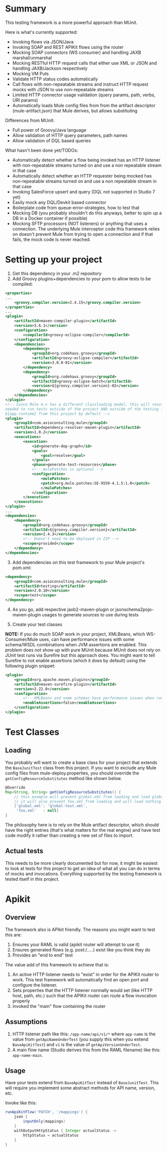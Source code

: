 # Summary

This testing framework is a more powerful approach than MUnit.

Here is what's currently supported:

* Invoking flows via JSON/Java
* Invoking SOAP and REST APIKit flows using the router
* Mocking SOAP connectors (WS consumer) and handling JAXB marshal/unmarshal
* Mocking RESTful HTTP request calls that either use XML or JSON and handling JAXB/Jackson respectively
* Mocking VM Puts
* Validate HTTP status codes automatically
* Call flows with non-repeatable streams and instruct HTTP request mocks with JSON to use non-repeatable streams
* Limited HTTP connector usage validation (query params, path, verbs, URI params)
* Automatically loads Mule config files from from the artifact descriptor (mule-artifact.json) that Mule derives, but allows substituting

Differences from MUnit:
* Full power of Groovy/Java language
* Allow validation of HTTP query parameters, path names
* Allow validation of DQL based queries

What hasn't been done yet/TODOs:

* Automatically detect whether a flow being invoked has an HTTP listener with non-repeatable streams turned on and use a non repeatable stream in that case
* Automatically detect whether an HTTP requester being mocked has non-repeatable streams turned on and use a non repeatable stream in that case
* Invoking SalesForce upsert and query (DQL not supported in Studio 7 yet)
* Easily mock any DQL/Devkit based connector
* Boilerplate code from queue-error-strategies, how to test that
* Mocking DB (you probably shouldn't do this anyways, better to spin up a DB in a Docker container if possible)
* Mocking SFTP processors (NOT listeners) or anything that uses a connection. The underlying Mule interceptor code this framework relies on doesn't prevent Mule from trying to open a connection and if that fails, the mock code is never reached.

# Setting up your project


1. Get this dependency in your .m2 repository
2. Add Groovy plugins+dependencies to your pom to allow tests to be compiled:
```xml
<properties>
...
    <groovy.compiler.version>2.4.15</groovy.compiler.version>
</properties>
...
<plugin>
    <artifactId>maven-compiler-plugin</artifactId>
    <version>3.6.1</version>
    <configuration>
        <compilerId>groovy-eclipse-compiler</compilerId>
    </configuration>
    <dependencies>
        <dependency>
            <groupId>org.codehaus.groovy</groupId>
            <artifactId>groovy-eclipse-compiler</artifactId>
            <version>3.0.0-01</version>
        </dependency>
        <dependency>
            <groupId>org.codehaus.groovy</groupId>
            <artifactId>groovy-eclipse-batch</artifactId>
            <version>${groovy.compiler.version}-02</version>
        </dependency>
    </dependencies>
</plugin>
<!-- Since Mule 4.x has a different classloading model, this will resolve all of the Mule 4 engine dependencies
needed to run tests outside of the project AND outside of the testing framework itself. Will use
${app.runtime} from this project by default -->
<plugin>
    <groupId>com.avioconsulting.mule</groupId>
    <artifactId>dependency-resolver-maven-plugin</artifactId>
    <version>1.0.2</version>
    <executions>
        <execution>
            <id>generate-dep-graph</id>
            <goals>
                <goal>resolve</goal>
            </goals>
            <phase>generate-test-resources</phase>
            <!-- mulePatches is optional -->
            <configuration>
                <mulePatches>
                <patch>org.mule.patches:SE-9559-4.1.5:1.0</patch>
                </mulePatches>
            </configuration>
        </execution>
    </executions>
</plugin>
...
<dependencies>
    <dependency>
        <groupId>org.codehaus.groovy</groupId>
        <artifactId>${groovy.compiler.version}</artifactId>
        <version>2.4.3</version>
        <!-- Doesn't need to be deployed in ZIP -->
        <scope>provided</scope>
    </dependency>
</dependencies>

```
3. Add dependencies on this test framework to your Mule project's pom.xml:
```xml
<dependency>
    <groupId>com.avioconsulting.mule</groupId>
    <artifactId>testing</artifactId>
    <version>2.0.10</version>
    <scope>test</scope>
</dependency>
```
4. As you go, add respective jaxb2-maven-plugin or jsonschema2pojo-maven-plugin usages to generate sources to use during tests
 
5. Create your test classes

**NOTE:** If you do much SOAP work in your project, XMLBeans, which WS-Consumer/Mule uses, can have performance issues with some schema/WSDL combinations when JVM assertions are enabled. This problem does not show up with pure MUnit because MUnit does not rely on JUnit test runs via Surefire but this approach does. You might want to tell Surefire to not enable assertions (which it does by default) using the following plugin snippet:

```xml
<plugin>
    <groupId>org.apache.maven.plugins</groupId>
    <artifactId>maven-surefire-plugin</artifactId>
    <version>2.22.0</version>
    <configuration>
        <!-- XMLBeans and some schemas have performance issues when running tests with assertions enabled -->
        <enableAssertions>false</enableAssertions>
    </configuration>
</plugin>
```

# Test Classes

## Loading

You probably will want to create a base class for your project that extends the `BaseJunitTest` class from this project. If you want to exclude any Mule config files from mule-deploy.properties, you should override the `getConfigResourceSubstitutes` method like shown below.

```groovy
@Override
Map<String, String> getConfigResourceSubstitutes() {
    // this example will prevent global.xml from loading and load global-test.xml instead
    // it will also prevent foo.xml from loading and will load nothing in its place
    ['global.xml': 'global-test.xml',
     'foo.xml'   : null]
}
```

The philosophy here is to rely on the Mule artifact descriptor, which should have the right entries (that's what matters for the real engine) and have test code modify it rather than creating a new set of files to import.

## Actual tests

This needs to be more clearly documented but for now, it might be easiest to look at tests for this project to get an idea of what all you can do in terms of mocks and invocations. Everything supported by the testing framework is tested itself in this project.

# Apikit

## Overview

The framework also is APIkit friendly. The reasons you might want to test this are:

1. Ensures your RAML is valid (apikit router will attempt to use it)
2. Ensures generated flows (e.g. post:/.....) exist like you think they do
3. Provides an "end to end" test

The value add of this framework to achieve that is:

1. An active HTTP listener needs to "exist" in order for the APIKit router to work. This test framework will automatically find an open port and configure the listener.
2. Sets properties that the HTTP listener normally would set (like HTTP host, path, etc.) such that the APIKit router can route a flow invocation properly
3. Invoked the "main" flow containing the router

## Assumptions

1. HTTP listener path like this: `/app-name/api/v1/*` where `app-name` is the value from `getApiNameUnderTest` (you supply this when you extend `BaseApiKitTest`) and `v1` is the value of `getApiVersionUnderTest`.
1. A main flow name (Studio derives this from the RAML filename) like this: `app-name-main`. 

## Usage

Have your tests extend from `BaseApiKitTest` instead of `BaseJunitTest`. This will require you implement some abstract methods for API name, version, etc.

Invoke like this:
```groovy
runApiKitFlow('PATCH', '/mappings') {
    json {
        inputOnly(mappings)
    }
    withOutputHttpStatus { Integer actualStatus ->
        httpStatus = actualStatus
    }
}
```
